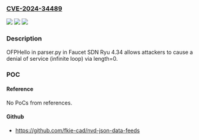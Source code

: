 ### [CVE-2024-34489](https://cve.mitre.org/cgi-bin/cvename.cgi?name=CVE-2024-34489)
![](https://img.shields.io/static/v1?label=Product&message=n%2Fa&color=blue)
![](https://img.shields.io/static/v1?label=Version&message=n%2Fa&color=blue)
![](https://img.shields.io/static/v1?label=Vulnerability&message=n%2Fa&color=brighgreen)

### Description

OFPHello in parser.py in Faucet SDN Ryu 4.34 allows attackers to cause a denial of service (infinite loop) via length=0.

### POC

#### Reference
No PoCs from references.

#### Github
- https://github.com/fkie-cad/nvd-json-data-feeds

